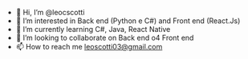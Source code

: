 - 👋 Hi, I’m @leocscotti
- 👀 I’m interested in Back end (Python e C#) and Front end (React.Js)
- 🌱 I’m currently learning C#, Java, React Native
- 💞️ I’m looking to collaborate on Back end o4 Front end
- 📫 How to reach me leoscotti03@gmail.com


<!---
leocscotti/leocscotti is a ✨ special ✨ repository because its `README.md` (this file) appears on your GitHub profile.
You can click the Preview link to take a look at your changes.
--->

